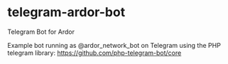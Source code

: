 # telegram-ardor-bot
 Telegram Bot for Ardor

 Example bot running as @ardor_network_bot on Telegram using the PHP telegram library: https://github.com/php-telegram-bot/core

